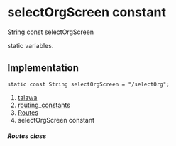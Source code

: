 
<div>

# selectOrgScreen constant

</div>


[String](https://api.flutter.dev/flutter/dart-core/String-class.html)
const selectOrgScreen



static variables.



## Implementation

``` language-dart
static const String selectOrgScreen = "/selectOrg";
```







1.  [talawa](../../index.html)
2.  [routing_constants](../../constants_routing_constants/)
3.  [Routes](../../constants_routing_constants/Routes-class.html)
4.  selectOrgScreen constant

##### Routes class







